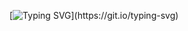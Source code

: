 [![Typing SVG](https://readme-typing-svg.demolab.com/?lines=Привет!+Меня+зовут+Лёша.)](https://git.io/typing-svg)
